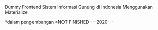 Dummy Frontend Sistem Informasi Gunung di Indonesia
Menggunakan Materialize




*dalam pengembangan
*NOT FINISHED
---2020---
